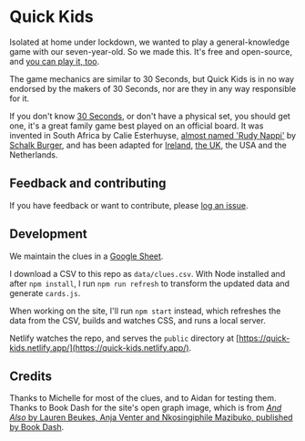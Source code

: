 # Quick Kids

Isolated at home under lockdown, we wanted to play a general-knowledge game with our seven-year-old. So we made this. It's free and open-source, and [you can play it, too](https://quick-kids.netlify.app/).

The game mechanics are similar to 30 Seconds, but Quick Kids is in no way endorsed by the makers of 30 Seconds, nor are they in any way responsible for it.

If you don't know [30 Seconds](https://en.wikipedia.org/wiki/30_Seconds_%28game%29), or don't have a physical set, you should get one, it's a great family game best played on an official board. It was invented in South Africa by Calie Esterhuyse, [almost named 'Rudy Nappi'](https://boereworsexpress.blogspot.com/2012/07/30-seconds-south-african-game.html?m=1) by [Schalk Burger](https://en.wikipedia.org/wiki/Schalk_Burger), and has been adapted for [Ireland](http://www.30seconds.ie/), [the UK](https://www.amazon.com/SmartGames-Seconds-Multi-Player-Board-Game/dp/B07YLZCHZZ/), the USA and the Netherlands.

## Feedback and contributing

If you have feedback or want to contribute, please [log an issue](https://github.com/arthurattwell/quick-kids/issues/new).

## Development

We maintain the clues in a [Google Sheet](https://docs.google.com/spreadsheets/d/1dDswbV5O-VVTHNIRhtP-fa-pZOlWYPqMVDMmPtua_EM/edit?usp=sharing).

I download a CSV to this repo as `data/clues.csv`. With Node installed and after `npm install`, I run `npm run refresh` to transform the updated data and generate `cards.js`.

When working on the site, I'll run `npm start` instead, which refreshes the data from the CSV, builds and watches CSS, and runs a local server.

Netlify watches the repo, and serves the `public` directory at [https://quick-kids.netlify.app/](https://quick-kids.netlify.app/).

## Credits

Thanks to Michelle for most of the clues, and to Aidan for testing them. Thanks to Book Dash for the site's open graph image, which is from [*And Also* by Lauren Beukes, Anja Venter and Nkosingiphile Mazibuko, published by Book Dash](https://bookdash.org/books/also-anja-venter-nkosingiphile-mazibuko-lauren-beukes/).
